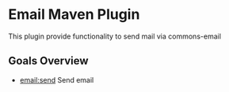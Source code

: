 <!--
~~ The MIT License
~~
~~ Copyright (c) 2004, The Codehaus
~~
~~ Permission is hereby granted, free of charge, to any person obtaining a copy of
~~ this software and associated documentation files (the "Software"), to deal in
~~ the Software without restriction, including without limitation the rights to
~~ use, copy, modify, merge, publish, distribute, sublicense, and/or sell copies
~~ of the Software, and to permit persons to whom the Software is furnished to do
~~ so, subject to the following conditions:
~~
~~ The above copyright notice and this permission notice shall be included in all
~~ copies or substantial portions of the Software.
~~
~~ THE SOFTWARE IS PROVIDED "AS IS", WITHOUT WARRANTY OF ANY KIND, EXPRESS OR
~~ IMPLIED, INCLUDING BUT NOT LIMITED TO THE WARRANTIES OF MERCHANTABILITY,
~~ FITNESS FOR A PARTICULAR PURPOSE AND NONINFRINGEMENT. IN NO EVENT SHALL THE
~~ AUTHORS OR COPYRIGHT HOLDERS BE LIABLE FOR ANY CLAIM, DAMAGES OR OTHER
~~ LIABILITY, WHETHER IN AN ACTION OF CONTRACT, TORT OR OTHERWISE, ARISING FROM,
~~ OUT OF OR IN CONNECTION WITH THE SOFTWARE OR THE USE OR OTHER DEALINGS IN THE
~~ SOFTWARE.
-->


# Email Maven Plugin

  This plugin provide functionality to send mail via commons-email


## Goals Overview


  * [email:send](./add-source-mojo.html) Send email
